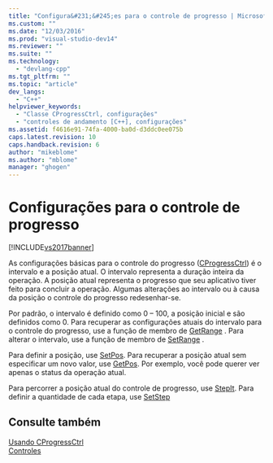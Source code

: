```yaml
---
title: "Configura&#231;&#245;es para o controle de progresso | Microsoft Docs"
ms.custom: ""
ms.date: "12/03/2016"
ms.prod: "visual-studio-dev14"
ms.reviewer: ""
ms.suite: ""
ms.technology: 
  - "devlang-cpp"
ms.tgt_pltfrm: ""
ms.topic: "article"
dev_langs: 
  - "C++"
helpviewer_keywords: 
  - "Classe CProgressCtrl, configurações"
  - "controles de andamento [C++], configurações"
ms.assetid: f4616e91-74fa-4000-ba0d-d3ddc0ee075b
caps.latest.revision: 10
caps.handback.revision: 6
author: "mikeblome"
ms.author: "mblome"
manager: "ghogen"
---
```

# Configura&#231;&#245;es para o controle de progresso
[!INCLUDE[vs2017banner](../assembler/inline/includes/vs2017banner.md)]

As configurações básicas para o controle do progresso \([CProgressCtrl](../mfc/reference/cprogressctrl-class.md)\) é o intervalo e a posição atual.  O intervalo representa a duração inteira da operação.  A posição atual representa o progresso que seu aplicativo tiver feito para concluir a operação.  Algumas alterações ao intervalo ou à causa da posição o controle do progresso redesenhar\-se.  
  
 Por padrão, o intervalo é definido como 0 – 100, a posição inicial e são definidos como 0.  Para recuperar as configurações atuais do intervalo para o controle do progresso, use a função de membro de [GetRange](../Topic/CProgressCtrl::GetRange.md) .  Para alterar o intervalo, use a função de membro de [SetRange](../Topic/CProgressCtrl::SetRange.md) .  
  
 Para definir a posição, use [SetPos](../Topic/CProgressCtrl::SetPos.md).  Para recuperar a posição atual sem especificar um novo valor, use [GetPos](../Topic/CProgressCtrl::GetPos.md).  Por exemplo, você pode querer ver apenas o status da operação atual.  
  
 Para percorrer a posição atual do controle de progresso, use [StepIt](../Topic/CProgressCtrl::StepIt.md).  Para definir a quantidade de cada etapa, use [SetStep](../Topic/CProgressCtrl::SetStep.md)  
  
## Consulte também  
 [Usando CProgressCtrl](../mfc/using-cprogressctrl.md)   
 [Controles](../mfc/controls-mfc.md)